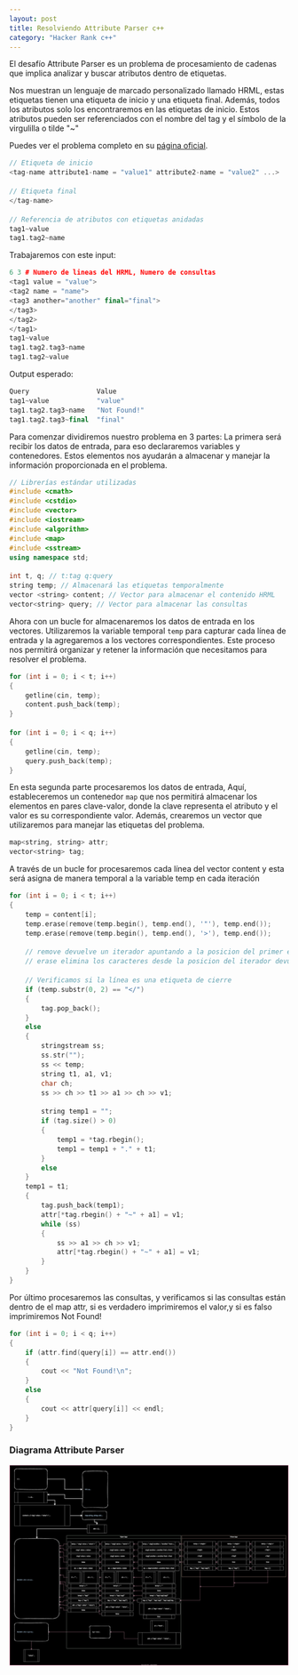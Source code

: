 ```yaml
---
layout: post
title: Resolviendo Attribute Parser c++
category: "Hacker Rank c++"
---
```

El desafío Attribute Parser es un problema de procesamiento de cadenas que implica analizar y buscar atributos dentro de etiquetas.

Nos muestran un lenguaje de marcado personalizado llamado HRML, estas etiquetas tienen una etiqueta de inicio y una etiqueta final. 
Además, todos los atributos solo los encontraremos en las etiquetas de inicio.
Estos atributos pueden ser referenciados con el nombre del tag y el símbolo de la virgulilla o tilde "~"

Puedes ver el problema completo en su [página oficial](https://www.hackerrank.com/challenges/attribute-parser/problem).

```cpp
// Etiqueta de inicio
<tag-name attribute1-name = "value1" attribute2-name = "value2" ...>

// Etiqueta final
</tag-name>

// Referencia de atributos con etiquetas anidadas
tag1~value  
tag1.tag2~name
```

Trabajaremos con este input:
```cpp
6 3 # Numero de lineas del HRML, Numero de consultas
<tag1 value = "value">
<tag2 name = "name">
<tag3 another="another" final="final">
</tag3>
</tag2>
</tag1>
tag1~value
tag1.tag2.tag3~name
tag1.tag2~value
```

Output esperado:
```cpp
Query                 Value
tag1~value            "value"
tag1.tag2.tag3~name   "Not Found!"
tag1.tag2.tag3~final  "final"
```

Para comenzar dividiremos nuestro problema en 3 partes:
La primera será recibir los datos de entrada, para eso declararemos variables y contenedores. Estos elementos nos ayudarán a almacenar y manejar la información proporcionada en el problema.

```cpp
// Librerías estándar utilizadas
#include <cmath>
#include <cstdio>
#include <vector>
#include <iostream>
#include <algorithm>
#include <map>
#include <sstream>
using namespace std;

int t, q; // t:tag q:query
string temp; // Almacenará las etiquetas temporalmente
vector <string> content; // Vector para almacenar el contenido HRML
vector<string> query; // Vector para almacenar las consultas

```

Ahora con un bucle for almacenaremos los datos de entrada en los vectores. Utilizaremos la variable temporal `temp` para capturar cada línea de entrada y la agregaremos a los vectores correspondientes. Este proceso nos permitirá organizar y retener la información que necesitamos para resolver el problema.

```cpp
for (int i = 0; i < t; i++)
{
	getline(cin, temp);
	content.push_back(temp);
}

for (int i = 0; i < q; i++)
{
	getline(cin, temp);
	query.push_back(temp);
}
```

En esta segunda parte procesaremos los datos de entrada, Aquí, estableceremos un contenedor `map` que nos permitirá almacenar los elementos en pares clave-valor, donde la clave representa el atributo y el valor es su correspondiente valor. Además, crearemos un vector que utilizaremos para manejar las etiquetas del problema.

```cpp
map<string, string> attr;
vector<string> tag;
```

A través de un bucle for procesaremos cada línea del vector content y esta será asigna de manera temporal a la variable temp en cada iteración

```cpp
for (int i = 0; i < t; i++)
{
	temp = content[i];
	temp.erase(remove(temp.begin(), temp.end(), '"'), temp.end());
	temp.erase(remove(temp.begin(), temp.end(), '>'), temp.end());

	// remove devuelve un iterador apuntando a la posicion del primer elemento donde empiezan los elementos eliminados
	// erase elimina los caracteres desde la posicion del iterador devuelto por remove hasta el final

	// Verificamos si la línea es una etiqueta de cierre
	if (temp.substr(0, 2) == "</")
	{
		tag.pop_back();
	}
	else
	{
		stringstream ss;
		ss.str("");
		ss << temp;
		string t1, a1, v1;
		char ch;
		ss >> ch >> t1 >> a1 >> ch >> v1;

		string temp1 = "";
		if (tag.size() > 0)
		{
			temp1 = *tag.rbegin();
			temp1 = temp1 + "." + t1;
		}
		else
	}
	temp1 = t1;
	{
		tag.push_back(temp1);
		attr[*tag.rbegin() + "~" + a1] = v1;
		while (ss)
		{
			ss >> a1 >> ch >> v1;
			attr[*tag.rbegin() + "~" + a1] = v1;
		}
	}
}
```

Por último procesaremos las consultas, y verificamos si las consultas están dentro de el map attr, si es verdadero imprimiremos el valor,y si es falso imprimiremos Not Found!

```cpp
for (int i = 0; i < q; i++)
{
	if (attr.find(query[i]) == attr.end())
	{
		cout << "Not Found!\n";
	}
	else
	{
		cout << attr[query[i]] << endl;
	}
}
```

### Diagrama Attribute Parser

![diagram-attribute-parser](https://raw.githubusercontent.com/nattdev/nattdev.github.io/main/assets/images/diagrams/diagram-attr-parser.svg)
